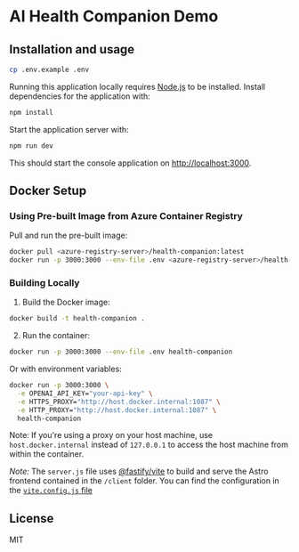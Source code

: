 # AI Health Companion Demo

## Installation and usage

```bash
cp .env.example .env
```

Running this application locally requires [Node.js](https://nodejs.org/) to be installed. Install dependencies for the application with:

```bash
npm install
```

Start the application server with:

```bash
npm run dev
```

This should start the console application on [http://localhost:3000](http://localhost:3000).

## Docker Setup

### Using Pre-built Image from Azure Container Registry

Pull and run the pre-built image:
```bash
docker pull <azure-registry-server>/health-companion:latest
docker run -p 3000:3000 --env-file .env <azure-registry-server>/health-companion:latest
```

### Building Locally

1. Build the Docker image:
```bash
docker build -t health-companion .
```

2. Run the container:
```bash
docker run -p 3000:3000 --env-file .env health-companion
```

Or with environment variables:
```bash
docker run -p 3000:3000 \
  -e OPENAI_API_KEY="your-api-key" \
  -e HTTPS_PROXY="http://host.docker.internal:1087" \
  -e HTTP_PROXY="http://host.docker.internal:1087" \
  health-companion
```

Note: If you're using a proxy on your host machine, use `host.docker.internal` instead of `127.0.0.1` to access the host machine from within the container.

_Note:_ The `server.js` file uses [@fastify/vite](https://fastify-vite.dev/) to build and serve the Astro frontend contained in the `/client` folder. You can find the configuration in the [`vite.config.js` file](./vite.config.js)

## License

MIT
